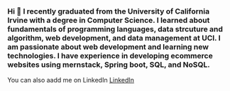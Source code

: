 ### Hi 👋 I recently graduated from the University of California Irvine with a degree in Computer Science. I learned about fundamentals of programming languages, data strcuture and algorithm, web development, and data management at UCI. I am passionate about web development and learning new technologies. I have experience in developing ecommerce websites using mernstack, Spring boot, SQL, and NoSQL.

You can also aadd me on LinkedIn [LinkedIn](https://www.linkedin.com/in/dean-yim-18853516a)


<!--  
**deanyim0226/deanyim0226** is a ✨ _special_ ✨ repository because its `README.md` (this file) appears on your GitHub profile.

Here are some ideas to get you started:

- 🔭 I’m currently working on ...
- 🌱 I’m currently learning ...
- 👯 I’m looking to collaborate on ...
- 🤔 I’m looking for help with ...
- 💬 Ask me about ...
- 📫 How to reach me: ...
- 😄 Pronouns: ... 
- ⚡ Fun fact: ...
-->
